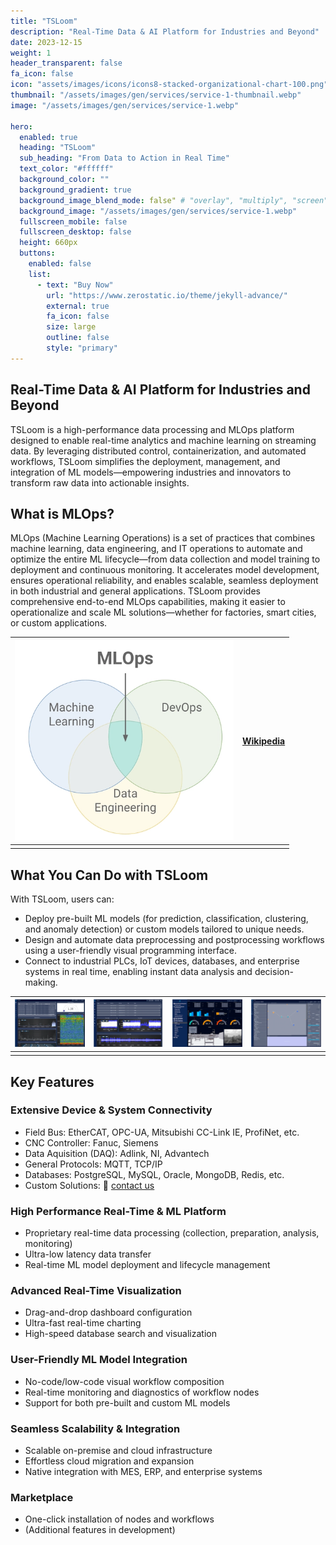 ```yaml
---
title: "TSLoom"
description: "Real-Time Data & AI Platform for Industries and Beyond"
date: 2023-12-15
weight: 1
header_transparent: false
fa_icon: false
icon: "assets/images/icons/icons8-stacked-organizational-chart-100.png"
thumbnail: "/assets/images/gen/services/service-1-thumbnail.webp"
image: "/assets/images/gen/services/service-1.webp"

hero:
  enabled: true
  heading: "TSLoom"
  sub_heading: "From Data to Action in Real Time"
  text_color: "#ffffff"
  background_color: ""
  background_gradient: true
  background_image_blend_mode: false" # "overlay", "multiply", "screen"
  background_image: "/assets/images/gen/services/service-1.webp"
  fullscreen_mobile: false
  fullscreen_desktop: false
  height: 660px
  buttons:
    enabled: false
    list:
      - text: "Buy Now"
        url: "https://www.zerostatic.io/theme/jekyll-advance/"
        external: true
        fa_icon: false
        size: large
        outline: false
        style: "primary"
---
```


## Real-Time Data & AI Platform for Industries and Beyond
 
TSLoom is a high-performance data processing and MLOps platform designed to enable real-time analytics and machine learning on streaming data. By leveraging distributed control, containerization, and automated workflows, TSLoom simplifies the deployment, management, and integration of ML models—empowering industries and innovators to transform raw data into actionable insights.

## What is MLOps?

MLOps (Machine Learning Operations) is a set of practices that combines machine learning, data engineering, and IT operations to automate and optimize the entire ML lifecycle—from data collection and model training to deployment and continuous monitoring. It accelerates model development, ensures operational reliability, and enables scalable, seamless deployment in both industrial and general applications.
TSLoom provides comprehensive end-to-end MLOps capabilities, making it easier to operationalize and scale ML solutions—whether for factories, smart cities, or custom applications.

|<img alt="MLOps" src="/assets/images/gen/services/mlops.webp" width="350"/>|[Wikipedia](https://en.wikipedia.org/wiki/MLOps)|
|---|---|
|||

<!--{% include framework/shortcodes/figure.html src="/assets/images/gen/content/content-1.webp" title="Steve Francia" caption="Designing in Figma" alt="Photo of designing a website in Figma" link="https://figma.com" target="_blank" %}-->

## What You Can Do with TSLoom

With TSLoom, users can:
- Deploy pre-built ML models (for prediction, classification, clustering, and anomaly detection) or custom models tailored to unique needs.
- Design and automate data preprocessing and postprocessing workflows using a user-friendly visual programming interface.
- Connect to industrial PLCs, IoT devices, databases, and enterprise systems in real time, enabling instant data analysis and decision-making.   

|<img src="/assets/images/gen/services/tsloom1.webp" width="200">|<img src="/assets/images/gen/services/tsloom2.webp" width="200">|<img src="/assets/images/gen/services/tsloom3.webp" width="200">|<img src="/assets/images/gen/services/tsloom4.webp" width="200">|
|---|---|---|---|
|||||

## Key Features

### Extensive Device & System Connectivity
- Field Bus: EtherCAT, OPC-UA, Mitsubishi CC-Link IE, ProfiNet, etc.
- CNC Controller: Fanuc, Siemens
- Data Aquisition (DAQ): Adlink, NI, Advantech
- General Protocols: MQTT, TCP/IP
- Databases: PostgreSQL, MySQL, Oracle, MongoDB, Redis, etc.
- Custom Solutions: 📩 [contact us](mailto:info@vcanus.com)

### High Performance Real-Time & ML Platform
- Proprietary real-time data processing (collection, preparation, analysis, monitoring)
- Ultra-low latency data transfer
- Real-time ML model deployment and lifecycle management

### Advanced Real-Time Visualization
- Drag-and-drop dashboard configuration
- Ultra-fast real-time charting
- High-speed database search and visualization

### User-Friendly ML Model Integration
- No-code/low-code visual workflow composition
- Real-time monitoring and diagnostics of workflow nodes
- Support for both pre-built and custom ML models

### Seamless Scalability & Integration
- Scalable on-premise and cloud infrastructure
- Effortless cloud migration and expansion
- Native integration with MES, ERP, and enterprise systems

### Marketplace
- One-click installation of nodes and workflows
- (Additional features in development)


<!--{% include framework/shortcodes/youtube.html id='2M6dJ2Uynhg' %}-->


